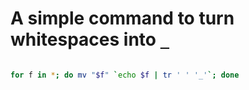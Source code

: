 # A simple command to turn whitespaces into `_`

```bash

for f in *; do mv "$f" `echo $f | tr ' ' '_'`; done

```

